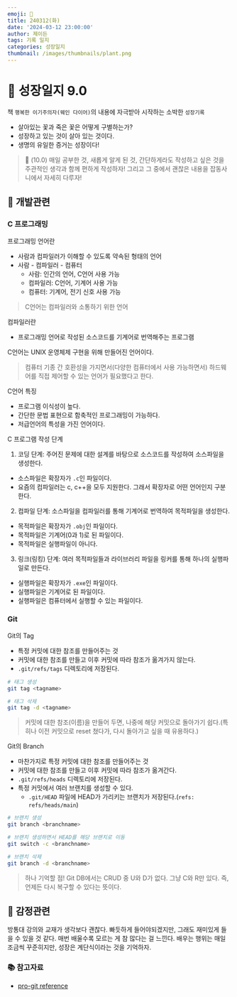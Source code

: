 ```yaml
---
emoji: 🌱
title: 240312(화)
date: '2024-03-12 23:00:00'
author: 제이든
tags: 기록 일지
categories: 성장일지
thumbnail: /images/thumbnails/plant.png
---
```


# 🌱 성장일지 9.0

책 `행복한 이기주의자(웨인 다이어)`의 내용에 자극받아 시작하는 소박한 `성장기록`

- 살아있는 꽃과 죽은 꽃은 어떻게 구별하는가?
- 성장하고 있는 것이 살아 있는 것이다.
- 생명의 유일한 증거는 성장이다!

> 🧩 (10.0) 매일 공부한 것, 새롭게 알게 된 것, 간단하게라도 작성하고 싶은 것을 주관적인 생각과 함께 편하게 작성하자! 그리고 그 중에서 괜찮은 내용을 잡동사니에서 자세히 다루자!

## 🔨 개발관련

### C 프로그래밍

프로그래밍 언어란

- 사람과 컴파일러가 이해할 수 있도록 약속된 형태의 언어
- 사람 - 컴파일러 - 컴퓨터
  - 사람: 인간의 언어, C언어 사용 가능
  - 컴파일러: C언어, 기계어 사용 가능
  - 컴퓨터: 기계어, 전기 신호 사용 가능

> C언어는 컴파일러와 소통하기 위한 언어

컴파일러란

- 프로그래밍 언어로 작성된 소스코드를 기계어로 번역해주는 프로그램

C언어는 UNIX 운영체제 구현을 위해 만들어진 언어이다.

> 컴퓨터 기종 간 호환성을 가지면서(다양한 컴퓨터에서 사용 가능하면서) 하드웨어를 직접 제어할 수 있는 언어가 필요했다고 한다.

C언어 특징

- 프로그램 이식성이 높다.
- 간단한 문법 표현으로 함축적인 프로그래밍이 가능하다.
- 저급언어의 특성을 가진 언어이다.

C 프로그램 작성 단계

1. 코딩 단계: 주어진 문제에 대한 설계를 바탕으로 소스코드를 작성하여 소스파일을 생성한다.

- 소스파일은 확장자가 `.c`인 파일이다.
- 요즘의 컴파일러는 c, c++을 모두 지원한다. 그래서 확장자로 어떤 언어인지 구분한다.

2. 컴파일 단계: 소스파일을 컴파일러를 통해 기계어로 번역하여 목적파일을 생성한다.

- 목적파일은 확장자가 `.obj`인 파일이다.
- 목적파일은 기계어(0과 1)로 된 파일이다.
- 목적파일은 실행파일이 아니다.

3. 링크(링킹) 단계: 여러 목적파일들과 라이브러리 파일을 링커를 통해 하나의 실행파일로 만든다.

- 실행파일은 확장자가 `.exe`인 파일이다.
- 실행파일은 기계어로 된 파일이다.
- 실행파일은 컴퓨터에서 실행할 수 있는 파일이다.

### Git

Git의 Tag

- 특정 커밋에 대한 참조를 만들어주는 것
- 커밋에 대한 참조를 만들고 이후 커밋에 따라 참조가 옮겨가지 않는다.
- `.git/refs/tags` 디렉토리에 저장된다.

```bash
# 태그 생성
git tag <tagname>

# 태그 삭제
git tag -d <tagname>
```

> 커밋에 대한 참조(이름)을 만들어 두면, 나중에 해당 커밋으로 돌아가기 쉽다.(특히나 이전 커밋으로 reset 쳤다가, 다시 돌아가고 싶을 때 유용하다.)

Git의 Branch

- 마찬가지로 특정 커밋에 대한 참조를 만들어주는 것
- 커밋에 대한 참조를 만들고 이후 커밋에 따라 참조가 옮겨간다.
- `.git/refs/heads` 디렉토리에 저장된다.
- 특정 커밋에서 여러 브랜치를 생성할 수 있다.
  - `.git/HEAD` 파일에 HEAD가 가리키는 브랜치가 저장된다.(`refs: refs/heads/main`)

```bash
# 브랜치 생성
git branch <branchname>

# 브랜치 생성하면서 HEAD를 해당 브랜치로 이동
git switch -c <branchname>

# 브랜치 삭제
git branch -d <branchname>
```

> 하나 기억할 점! Git DB에서는 CRUD 중 U와 D가 없다. 그냥 C와 R만 있다. 즉, 언제든 다시 복구할 수 있다는 뜻이다.

## 🥳 감정관련

방통대 강의와 교재가 생각보다 괜찮다. 빠듯하게 들어야되겠지만, 그래도 재미있게 들을 수 있을 것 같다. 매번 배울수록 모르는 게 참 많다는 걸 느낀다. 배우는 행위는 매일 조금씩 꾸준히지만, 성장은 계단식이라는 것을 기억하자.

### 📚 참고자료

- [pro-git reference](https://git-scm.com/book/en/v2/Git-Internals-Git-References)
